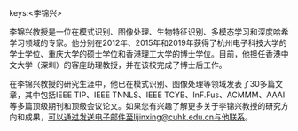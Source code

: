 keys:<李锦兴>


李锦兴教授是一位在模式识别、图像处理、生物特征识别、多模态学习和深度哈希学习领域的专家。他分别在2012年、2015年和2019年获得了杭州电子科技大学的学士学位、重庆大学的硕士学位和香港理工大学的博士学位。目前，他担任香港中文大学（深圳）的客座助理教授，并在该校完成了博士后工作。

在李锦兴教授的研究生涯中，他已在模式识别、图像处理等领域发表了30多篇文章，其中包括IEEE TIP、IEEE TNNLS、IEEE TCYB、InF.Fus、ACMMM、AAAI等多篇顶级期刊和顶级会议论文。如果您有兴趣了解更多关于李锦兴教授的研究方向和成果，可以通过发送电子邮件至lijinxing@cuhk.edu.cn与他联系。